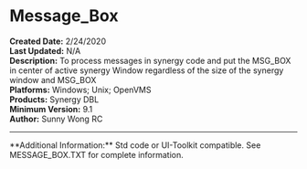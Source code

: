 # Message_Box<br />
**Created Date:** 2/24/2020<br />
**Last Updated:** N/A<br />
**Description:** To process messages in synergy code and put the MSG_BOX in center of active synergy Window regardless of the size of the synergy window and MSG_BOX<br />
**Platforms:** Windows; Unix; OpenVMS<br />
**Products:** Synergy DBL<br />
**Minimum Version:** 9.1<br />
**Author:** Sunny Wong RC
<hr>
**Additional Information:** Std code or UI-Toolkit compatible. See MESSAGE_BOX.TXT for complete information.
